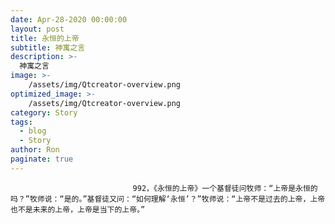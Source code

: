 ```yaml
---
date: Apr-28-2020 00:00:00
layout: post
title: 永恒的上帝
subtitle: 神寓之言
description: >-
  神寓之言
image: >-
    /assets/img/Qtcreator-overview.png
optimized_image: >-
    /assets/img/Qtcreator-overview.png
category: Story
tags:
  - blog
  - Story
author: Ron
paginate: true
---
```


							　　992，《永恒的上帝》一个基督徒问牧师：“上帝是永恒的吗？”牧师说：“是的。”基督徒又问：“如何理解‘永恒’？”牧师说：“上帝不是过去的上帝，上帝也不是未来的上帝，上帝是当下的上帝。”
							
							
						